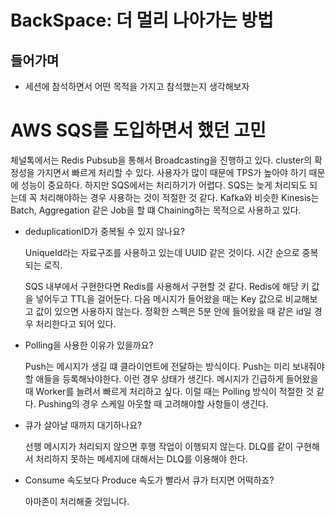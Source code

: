# BackSpace: 더 멀리 나아가는 방법



## 들어가며

- 세션에 참석하면서 어떤 목적을 가지고 참석했는지 생각해보자



# AWS SQS를 도입하면서 했던 고민

체널톡에서는 Redis Pubsub을 통해서  Broadcasting을 진행하고 있다. cluster의 확정성을 가지면서 빠르게 처리할 수 있다. 사용자가 많이 때문에 TPS가 높아야 하기 때문에 성능이 중요하다. 하지만 SQS에서는 처리하기가 어렵다. SQS는 늦게 처리되도 되는데 꼭 처리해야하는 경우 사용하는 것이 적절한 것 같다. Kafka와 비슷한 Kinesis는 Batch, Aggregation 같은 Job을 할 떄 Chaining하는 목적으로 사용하고 있다.

- deduplicationID가 중복될 수 있지 않나요?

  UniqueId라는 자료구조를 사용하고 있는데 UUID 같은 것이다. 시간 순으로 중복되는 로직.

  SQS 내부에서 구현한다면 Redis를 사용해서 구현할 것 같다.  Redis에 해당 키 값을 넣어두고 TTL을 걸어둔다. 다음 메시지가 들어왔을 때는 Key 값으로 비교해보고 값이 있으면 사용하지 않는다. 정확한 스펙은 5분 안에 들어왔을 때 같은 id일 경우 처리한다고 되어 있다.

- Polling을 사용한 이유가 있을까요?

  Push는 메시지가 생길 떄 클라이언트에 전달하는 방식이다. Push는 미리 보내줘야할 애들을 등록해놔야한다. 이런 경우 상태가 생긴다. 메시지가 긴급하게 들어왔을 때 Worker를 늘려서 빠르게 처리하고 싶다. 이럴 때는 Polling 방식이 적절한 것 같다. Pushing의 경우 스케일 아웃할 때 고려해야할 사항들이 생긴다.

- 큐가 살아날 때까지 대기하나요?

  선행 메시지가 처리되지 않으면 후행 작업이 이행되지 않는다. DLQ를 같이 구현해서 처리하지 못하는 메세지에 대해서는 DLQ를 이용해야 한다.

- Consume 속도보다 Produce 속도가 빨라서 큐가 터지면 어떡하죠?

  아마존이 처리해줄 것입니다.







​	